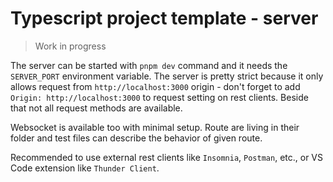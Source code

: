 # Typescript project template - server

> Work in progress

The server can be started with `pnpm dev` command and it needs the `SERVER_PORT` environment variable. The server is pretty strict because it only allows request from `http://localhost:3000` origin - don't forget to add `Origin: http://localhost:3000` to request setting on rest clients. Beside that not all request methods are available.

Websocket is available too with minimal setup. Route are living in their folder and test files can describe the behavior of given route.

Recommended to use external rest clients like `Insomnia`, `Postman`, etc., or VS Code extension like `Thunder Client`.
